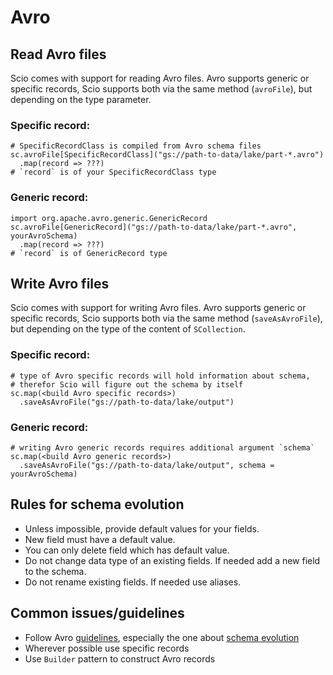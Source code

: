 # Avro

## Read Avro files

Scio comes with support for reading Avro files. Avro supports generic or specific records, Scio supports both via the same method (`avroFile`), but depending on the type parameter.

### Specific record:

```
# SpecificRecordClass is compiled from Avro schema files
sc.avroFile[SpecificRecordClass]("gs://path-to-data/lake/part-*.avro")
  .map(record => ???)
# `record` is of your SpecificRecordClass type
```

### Generic record:

```
import org.apache.avro.generic.GenericRecord
sc.avroFile[GenericRecord]("gs://path-to-data/lake/part-*.avro", yourAvroSchema)
  .map(record => ???)
# `record` is of GenericRecord type
```

## Write Avro files

Scio comes with support for writing Avro files. Avro supports generic or specific records, Scio supports both via the same method (`saveAsAvroFile`), but depending on the type of the content of `SCollection`.

### Specific record:

```
# type of Avro specific records will hold information about schema,
# therefor Scio will figure out the schema by itself
sc.map(<build Avro specific records>)
  .saveAsAvroFile("gs://path-to-data/lake/output")
```

### Generic record:

```
# writing Avro generic records requires additional argument `schema`
sc.map(<build Avro generic records>)
  .saveAsAvroFile("gs://path-to-data/lake/output", schema = yourAvroSchema)
```

## Rules for schema evolution

* Unless impossible, provide default values for your fields.
* New field must have a default value.
* You can only delete field which has default value.
* Do not change data type of an existing fields. If needed add a new field to the schema.
* Do not rename existing fields. If needed use aliases.

## Common issues/guidelines

* Follow Avro [guidelines](https://avro.apache.org/docs/current/spec.html), especially the one about [schema evolution](#rules-for-schema-evolution)
* Wherever possible use specific records
* Use `Builder` pattern to construct Avro records
